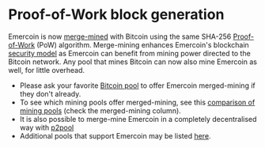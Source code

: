 # Proof-of-Work block generation

Emercoin is now <a target="_blank" rel="nofollow" href="https://en.bitcoin.it/wiki/Merged_mining_specification">merge-mined</a> with
Bitcoin using the same SHA-256 <a target="_blank" rel="nofollow" href="http://en.wikipedia.org/wiki/Proof-of-work_system">Proof-of-Work</a> (PoW)
algorithm. Merge-mining enhances Emercoin's blockchain [security
model](/en/introduction/security-principles.md) as Emercoin can benefit from mining
power directed to the Bitcoin network. Any pool that mines Bitcoin can now also mine Emercoin as well, for little overhead.

-   Please ask your favorite <a target="_blank" rel="nofollow" href="https://blockchain.info/pools">Bitcoin pool</a> to offer Emercoin merged-mining if they don't already.
-   To see which mining pools offer merged-mining, see this <a target="_blank" rel="nofollow" href="http://en.bitcoin.it/wiki/Comparison_of_mining_pools">comparison of mining pools</a> (check the merged-mining column).
-   It is also possible to merge-mine Emercoin in a completely decentralised way with <a target="_blank" rel="nofollow" href="http://p2pool.org">p2pool</a>
-   Additional pools that support Emercoin may be listed [here](/en/links-resources.md#pow-mining-pools-and-info).


